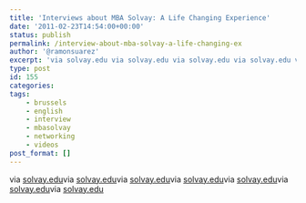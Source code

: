 ```yaml
---
title: 'Interviews about MBA Solvay: A Life Changing Experience'
date: '2011-02-23T14:54:00+00:00'
status: publish
permalink: /interview-about-mba-solvay-a-life-changing-ex
author: '@ramonsuarez'
excerpt: 'via solvay.edu via solvay.edu via solvay.edu via solvay.edu via solvay.edu via solvay.edu via solvay.edu'
type: post
id: 155
categories:
tags:
    - brussels
    - english
    - interview
    - mbasolvay
    - networking
    - videos
post_format: []
---
```

via [solvay.edu](http://www.solvay.edu/mba)via [solvay.edu](http://www.solvay.edu/mba)via [solvay.edu](http://www.solvay.edu/mba)via [solvay.edu](http://www.solvay.edu/mba)via [solvay.edu](http://www.solvay.edu/mba)via [solvay.edu](http://www.solvay.edu/mba)via [solvay.edu](http://www.solvay.edu/mba)